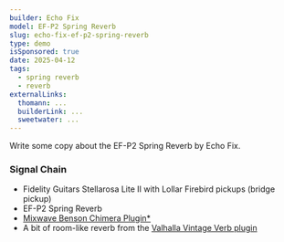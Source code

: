 ```yaml
---
builder: Echo Fix
model: EF-P2 Spring Reverb
slug: echo-fix-ef-p2-spring-reverb
type: demo
isSponsored: true
date: 2025-04-12
tags:
  - spring reverb
  - reverb
externalLinks:
  thomann: ...
  builderLink: ...
  sweetwater: ...
---
```


Write some copy about the EF-P2 Spring Reverb by Echo Fix.

### Signal Chain

- Fidelity Guitars Stellarosa Lite II with Lollar Firebird pickups (bridge pickup)
- EF-P2 Spring Reverb
- [Mixwave Benson Chimera Plugin*](https://sweetwater.sjv.io/B0N2PL)
- A bit of room-like reverb from the [Valhalla Vintage Verb plugin](https://valhalladsp.com/shop/reverb/valhalla-vintage-verb/)
